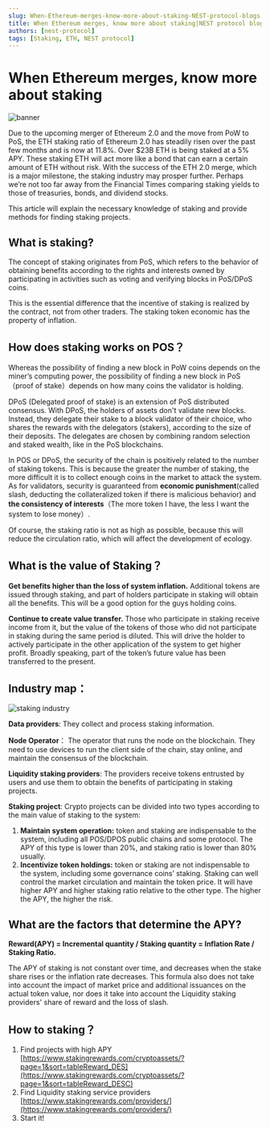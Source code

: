 ```yaml
---
slug: When-Ethereum-merges-know-more-about-staking-NEST-protocol-blogs
title: When Ethereum merges, know more about staking|NEST protocol blogs
authors: [nest-protocol]
tags: [Staking, ETH, NEST protocol]
---
```


# When Ethereum merges, know more about staking

![banner](https://bafybeifeh33vqxwgehfudnrq4775u4snjmgfk727xxzleleu6wtkwa24be.ipfs.w3s.link/banner_staking.jpg)

Due to the upcoming merger of Ethereum 2.0 and the move from PoW to PoS, the ETH staking ratio of Ethereum 2.0 has steadily risen over the past few months and is now at 11.8%. Over $23B ETH is being staked at a 5% APY. These staking ETH will act more like a bond that can earn a certain amount of ETH without risk. With the success of the ETH 2.0 merge, which is a major milestone, the staking industry may prosper further. Perhaps we’re not too far away from the Financial Times comparing staking yields to those of treasuries, bonds, and dividend stocks.

This article will explain the necessary knowledge of staking and provide methods for finding staking projects.

## What is staking?
The concept of staking originates from PoS, which refers to the behavior of obtaining benefits according to the rights and interests owned by participating in activities such as voting and verifying blocks in PoS/DPoS coins.

This is the essential difference that the incentive of staking is realized by the contract, not from other traders. The staking token economic has the property of inflation.

## How does staking works on POS？
Whereas the possibility of finding a new block in PoW coins depends on the miner’s computing power, the possibility of finding a new block in PoS（proof of stake）depends on how many coins the validator is holding.

DPoS (Delegated proof of stake) is an extension of PoS distributed consensus. With DPoS, the holders of assets don't validate new blocks. Instead, they delegate their stake to a block validator of their choice, who shares the rewards with the delegators (stakers), according to the size of their deposits. The delegates are chosen by combining random selection and staked wealth, like in the PoS blockchains.

In POS or DPoS, the security of the chain is positively related to the number of staking tokens. This is because the greater the number of staking, the more difficult it is to collect enough coins in the market to attack the system. As for validators, security is guaranteed from **economic punishment**(called slash, deducting the collateralized token if there is malicious behavior) and **the consistency of interests**（The more token I have, the less I want the system to lose money）.

Of course, the staking ratio is not as high as possible, because this will reduce the circulation ratio, which will affect the development of ecology.

## What is the value of Staking？

**Get benefits higher than the loss of system inflation.** 
Additional tokens are issued through staking, and part of holders participate in staking will obtain all the benefits. This will be a good option for the guys holding coins.

**Continue to create value transfer.** 
Those who participate in staking receive income from it, but the value of the tokens of those who did not participate in staking during the same period is diluted. This will drive the holder to actively participate in the other application of the system to get higher profit. Broadly speaking, part of the token’s future value has been transferred to the present.

## Industry map：

![staking industry](https://bafybeicajmwoh7wyptfgcgogioavntzjy4me55uuweja46ujglv6isxl44.ipfs.w3s.link/staking%20industry.jpg)
 
**Data providers**:
They collect and process staking information.

**Node Operator**：
The operator that runs the node on the blockchain. They need to use devices to run the client side of the chain, stay online, and maintain the consensus of the blockchain.

**Liquidity staking providers**:
The providers receive tokens entrusted by users and use them to obtain the benefits of participating in staking projects.

**Staking project**:
Crypto projects can be divided into two types according to the main value of staking to the system: 

1. **Maintain system operation:** token and staking are indispensable to the system, including all POS/DPOS public chains and some protocol. The APY of this type is lower than 20%, and staking ratio is lower than 80% usually.
2. **Incentivize token holdings:** token or staking are not indispensable to the system, including some governance coins’ staking. Staking can well control the market circulation and maintain the token price. It will have higher APY and higher staking ratio relative to the other type. The higher the APY, the higher the risk.

## What are the factors that determine the APY?

**Reward(APY) = Incremental quantity / Staking quantity = Inflation Rate / Staking Ratio.**

The APY of staking is not constant over time, and decreases when the stake share rises or the inflation rate decreases. This formula also does not take into account the impact of market price and additional issuances on the actual token value, nor does it take into account the Liquidity staking providers' share of reward and the loss of slash.

## How to staking？

1. Find projects with high APY [https://www.stakingrewards.com/cryptoassets/?page=1&sort=tableReward_DES](https://www.stakingrewards.com/cryptoassets/?page=1&sort=tableReward_DESC)
3. Find Liquidity staking service providers [https://www.stakingrewards.com/providers/](https://www.stakingrewards.com/providers/)
4. Start it!
